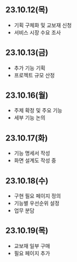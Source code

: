 ## 23.10.12(목)

- 기획 구체화 및 교보재 신청
- 서비스 시장 수요 조사

## 23.10.13(금)

- 추가 기능 기획
- 프로젝트 규모 산정

## 23.10.16(월)

- 주제 확정 및 주요 기능
- 세부 기능 논의

## 23.10.17(화)

- 기능 명세서 작성
- 화면 설계도 작성 중

## 23.10.18(수)

- 구현 필요 페이지 정의
- 기능별 우선순위 설정
- 업무 분담

## 23.10.19(목)

- 교보재 일부 구매
- 필요 페이지 추가
